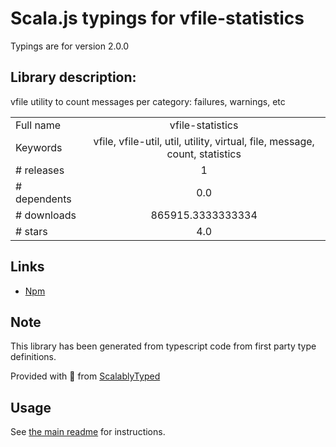 
# Scala.js typings for vfile-statistics

Typings are for version 2.0.0

## Library description:
vfile utility to count messages per category: failures, warnings, etc

|                    |                 |
| ------------------ | :-------------: |
| Full name          | vfile-statistics |
| Keywords           | vfile, vfile-util, util, utility, virtual, file, message, count, statistics |
| # releases         | 1 |
| # dependents       | 0.0 |
| # downloads        | 865915.3333333334 |
| # stars            | 4.0 |

## Links
- [Npm](https://www.npmjs.com/package/vfile-statistics)
    


## Note
This library has been generated from typescript code from first party type definitions.

Provided with :purple_heart: from [ScalablyTyped](https://github.com/oyvindberg/ScalablyTyped)

## Usage
See [the main readme](../../readme.md) for instructions.


